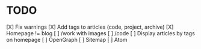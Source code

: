 # TODO

[X] Fix warnings
[X] Add tags to articles (code, project, archive)
[X] Homepage != blog
[ ] /work with images
[ ] /code
[ ] Display articles by tags on homepage
[ ] OpenGraph
[ ] Sitemap
[ ] Atom
